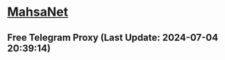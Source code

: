 
# [MahsaNet](https://t.me/mahsa_net)
## Free Telegram Proxy (Last Update: 2024-07-04 20:39:14)

    